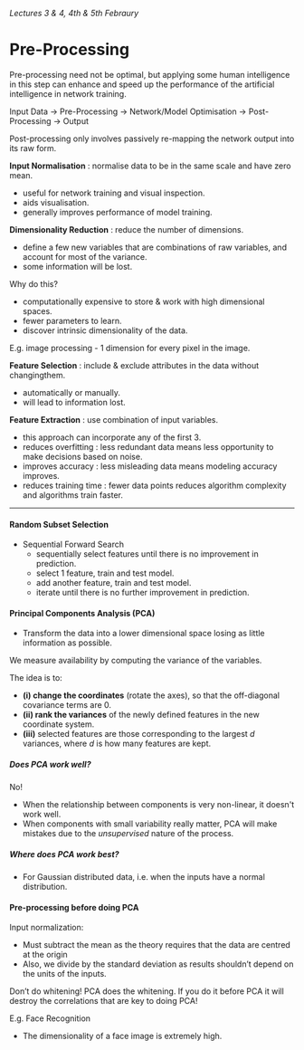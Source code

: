 *Lectures 3 & 4, 4th & 5th Febraury*
# Pre-Processing
Pre-processing need not be optimal, but applying some human intelligence in this step can enhance and speed up the performance of the artificial intelligence in network training.

Input Data -> Pre-Processing -> Network/Model Optimisation -> Post-Processing -> Output

Post-processing only involves passively re-mapping the network output into its raw form.

**Input Normalisation** : normalise data to be in the same scale and have zero mean.
- useful for network training and visual inspection.
- aids visualisation.
- generally improves performance of model training.


**Dimensionality Reduction** : reduce the number of dimensions.
- define a few new variables that are combinations of raw variables, and account for most of the variance.
- some information will be lost.

Why do this?
- computationally expensive to store & work with high dimensional spaces.
- fewer parameters to learn.
- discover intrinsic dimensionality of the data.

E.g. image processing - 1 dimension for every pixel in the image.

**Feature Selection** : include & exclude attributes in the data without changingthem.
- automatically or manually.
- will lead to information lost.


**Feature Extraction** : use combination of input variables.
- this approach can incorporate any of the first 3.
- reduces overfitting : less redundant data means less opportunity to make decisions based on noise.
- improves accuracy : less misleading data means modeling accuracy improves.
- reduces training time : fewer data points reduces algorithm complexity and algorithms train faster.

--------------------------------------------------
#### Random Subset Selection
- Sequential Forward Search
	- sequentially select features until there is no improvement in prediction.
	- select 1 feature, train and test model.
	- add another feature, train and test model.
	- iterate until there is no further improvement in prediction.

#### Principal Components Analysis (PCA)
- Transform the data into a lower dimensional space losing as little information as possible.

We measure availability by computing the variance of the variables.

The idea is to:
- **(i) change the coordinates** (rotate the axes), so that the off-diagonal covariance terms are 0.
- **(ii) rank the variances** of the newly defined features in the new coordinate system.
- **(iii)** selected features are those corresponding to the largest *d* variances, where *d* is how many features are kept.

##### Does PCA work well?
No! 
- When the relationship between components is very non-linear, it doesn't work well.
- When components with small variability really matter, PCA will make mistakes due to the *unsupervised* nature of the process.

##### Where does PCA work best?
- For Gaussian distributed data, i.e. when the inputs have a normal distribution.

#### Pre-processing before doing PCA
Input normalization:
- Must subtract the mean as the theory requires that the data 
are centred at the origin
- Also, we divide by the standard deviation as results shouldn’t 
depend on the units of the inputs.


Don’t do whitening! PCA does the whitening. If you do it 
before PCA it will destroy the correlations that are key to doing 
PCA!

E.g. Face Recognition
- The dimensionality of a face image is extremely high.
